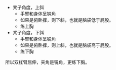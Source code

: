 - 凳子角度，上斜 
	- 手臂和身体呈钝角
	- 如果是俯卧撑，则下斜，也就是脑袋低于屁股。
	- 练上胸
- 凳子角度，下斜
	- 手臂和身体呈锐角
	- 如果是俯卧撑，则上斜，也就是脑袋高于屁股。
	- 练下胸

所以双杠臂屈伸，夹角是锐角，更练下胸。